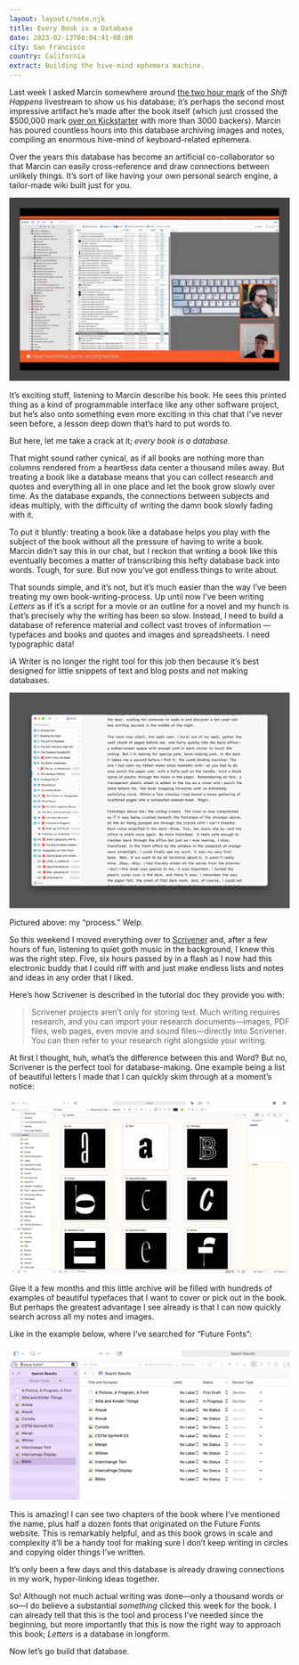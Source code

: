 ```yaml
---
layout: layouts/note.njk
title: Every Book is a Database
date: 2023-02-13T08:04:41-08:00
city: San Francisco
country: California
extract: Building the hive-mind ephemera machine.
---
```


Last week I asked Marcin somewhere around [the two hour mark](https://www.youtube.com/live/ktIuUa0uf7E?feature=share&t=6982) of the _Shift Happens_ livestream to show us his database; it’s perhaps the second most impressive artifact he’s made after the book itself (which just crossed the $500,000 mark [over on Kickstarter](https://www.kickstarter.com/projects/mwichary/shift-happens?ref=cr61wq) with more than 3000 backers). Marcin has poured countless hours into this database archiving images and notes, compiling an enormous hive-mind of keyboard-related ephemera.

Over the years this database has become an artificial co-collaborator so that Marcin can easily cross-reference and draw connections between unlikely things. It’s sort of like having your own personal search engine, a tailor-made wiki built just for you.

![A screenshot of the livestream with Marcin sharing his database](/images/database-marcin.jpg)

It’s exciting stuff, listening to Marcin describe his book. He sees this printed thing as a kind of programmable interface like any other software project, but he’s also onto something even more exciting in this chat that I’ve never seen before, a lesson deep down that’s hard to put words to.

But here, let me take a crack at it; _every book is a database._

That might sound rather cynical, as if all books are nothing more than columns rendered from a heartless data center a thousand miles away. But treating a book like a database means that you can collect research and quotes and everything all in one place and let the book grow slowly over time. As the database expands, the connections between subjects and ideas multiply, with the difficulty of writing the damn book slowly fading with it.

To put it bluntly: treating a book like a database helps you play with the subject of the book without all the pressure of having to write a book. Marcin didn’t say this in our chat, but I reckon that writing a book like this eventually becomes a matter of transcribing this hefty database back into words. Tough, for sure. But now you’ve got endless things to write about.

That sounds simple, and it’s not, but it’s much easier than the way I’ve been treating my own book-writing-process. Up until now I’ve been writing _Letters_ as if it’s a script for a movie or an outline for a novel and my hunch is that’s precisely why the writing has been so slow. Instead, I need to build a database of reference material and collect vast troves of information — typefaces and books and quotes and images and spreadsheets. I need typographic data!

iA Writer is no longer the right tool for this job then because it’s best designed for little snippets of text and blog posts and not making databases.

![A screenshot of my book today in iA Writer](/images/database-writer.jpg)

Pictured above: my “process.” Welp.

So this weekend I moved everything over to [Scrivener](https://www.literatureandlatte.com/scrivener/overview) and, after a few hours of fun, listening to quiet goth music in the background, I knew this was the right step. Five, six hours passed by in a flash as I now had this electronic buddy that I could riff with and just make endless lists and notes and ideas in any order that I liked.

Here’s how Scrivener is described in the tutorial doc they provide you with:

> Scrivener projects aren’t only for storing text. Much writing requires research, and you can import your research documents—images, PDF files, web pages, even movie and sound files—directly into Scrivener. You can then refer to your research right alongside your writing.

At first I thought, huh, what’s the difference between this and Word? But no, Scrivener is the perfect tool for database-making. One example being a list of beautiful letters I made that I can quickly skim through at a moment’s notice:

![A screenshot of how I’m using the Scrivener app to record interesting fonts](/images/database-letters.jpg)

Give it a few months and this little archive will be filled with hundreds of examples of beautiful typefaces that I want to cover or pick out in the book. But perhaps the greatest advantage I see already is that I can now quickly search across all my notes and images.

Like in the example below, where I’ve searched for “Future Fonts”:

![A screenshot of how I’m using the Scrivener app to search through my archives](/images/database-search.jpg)

This is amazing! I can see two chapters of the book where I’ve mentioned the name, plus half a dozen fonts that originated on the Future Fonts website. This is remarkably helpful, and as this book grows in scale and complexity it’ll be a handy tool for making sure I don’t keep writing in circles and copying older things I’ve written.

It’s only been a few days and this database is already drawing connections in my work, hyper-linking ideas together.

So! Although not much actual writing was done—only a thousand words or so—I do believe a substantial _something_ clicked this week for the book. I can already tell that this is the tool and process I’ve needed since the beginning, but more importantly that this is now the right way to approach this book; _Letters_ is a database in longform.

Now let’s go build that database.
